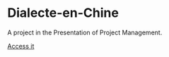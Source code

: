 # Dialecte-en-Chine

A project in the Presentation of Project Management.

<a href="https://v.inoki.cc/projects/Dialecte-en-Chine/">Access it</a>
